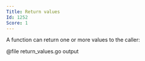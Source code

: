```yaml
---
Title: Return values
Id: 1252
Score: 1
---
```

A function can return one or more values to the caller:

@file return_values.go output
